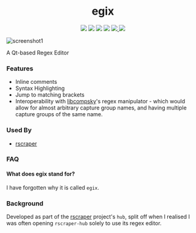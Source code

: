 <p align="center">
	<h1 align="center">egix</h1>
</p>

<p align="center">
	<a href="LICENSE"><img src="https://img.shields.io/github/license/NotCompsky/egix"/></a>
	<a href="https://github.com/NotCompsky/egix/releases"><img src="https://img.shields.io/github/v/release/NotCompsky/egix"/></a>
	<a href="https://hub.docker.com/repository/docker/NotCompsky/egix/tags"><img src="https://img.shields.io/docker/image-size/NotCompsky/egix?label=Docker%20image"/></a>
	<a href="https://circleci.com/gh/NotCompsky/egix"><img src="https://circleci.com/gh/NotCompsky/egix.svg?style=shield"/></a>
	<a href="https://github.com/NotCompsky/egix/graphs/commit-activity"><img src="https://img.shields.io/github/commit-activity/w/NotCompsky/egix"/>
	<a href="https://github.com/NotCompsky/egix/graphs/contributors"><img src="https://img.shields.io/github/contributors/NotCompsky/egix"></a>
</p>

![screenshot1](https://user-images.githubusercontent.com/30552567/89293819-7368c900-d656-11ea-85d6-f1dea3c262ac.png)

A Qt-based Regex Editor

### Features

* Inline comments
* Syntax Highlighting
* Jump to matching brackets
* Interoperability with [libcompsky](https://github.com/NotCompsky/libcompsky)'s regex manipulator - which would allow for almost arbitrary capture group names, and having multiple capture groups of the same name.

### Used By

* [rscraper](https://github.com/NotCompsky/rscraper)

### FAQ

#### What does egix stand for?

I have forgotten why it is called `egix`.

### Background

Developed as part of the [rscraper](https://github.com/NotCompsky/rscraper) project's `hub`, split off when I realised I was often opening `rscraper-hub` solely to use its regex editor.
